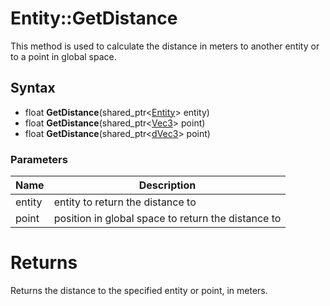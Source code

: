 # Entity::GetDistance #
This method is used to calculate the distance in meters to another entity or to a point in global space.

## Syntax ##

- float **GetDistance**(shared_ptr<[Entity](CPP_Entity.md)\> entity)
- float **GetDistance**(shared_ptr<[Vec3](CPP_Vec3.md)\> point)
- float **GetDistance**(shared_ptr<[dVec3](CPP_dVec3.md)\> point)

### Parameters ###

| Name | Description |
| --- | --- |
| entity | entity to return the distance to |
| point | position in global space to return the distance to |

# Returns #
Returns the distance to the specified entity or point, in meters.
